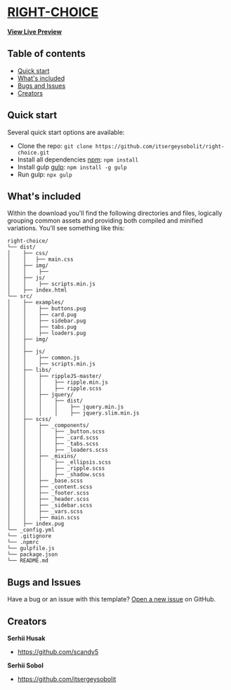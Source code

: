 # [RIGHT-CHOICE](https://itsergeysobolit.github.io/right-choice/dist/)
**[View Live Preview](https://itsergeysobolit.github.io/right-choice/dist/)**

## Table of contents

- [Quick start](#quick-start)
- [What's included](#whats-included)
- [Bugs and Issues](#bugs-and-feature-requests)
- [Creators](#creators)

## Quick start

Several quick start options are available:

- Clone the repo: 
`git clone https://github.com/itsergeysobolit/right-choice.git`
- Install all dependencies [npm](https://www.npmjs.com/): `npm install`
- Install gulp [gulp](https://gulpjs.com/): `npm install -g gulp`
- Run gulp: `npx gulp`

## What's included

Within the download you'll find the following directories and files, logically grouping common assets and providing both compiled and minified variations. You'll see something like this:

```text
right-choice/
└── dist/
│    ├── css/
│    │   ├── main.css
│    ├── img/
│    │    ├── 
│    ├── js/
│    │    ├── scripts.min.js
│    ├── index.html
└── src/
│    ├── examples/
│    │    ├── buttons.pug
│    │    ├── card.pug
│    │    ├── sidebar.pug
│    │    ├── tabs.pug
│    │    ├── loaders.pug
│    ├── img/
│    │    
│    ├── js/
│    │    ├── common.js
│    │    ├── scripts.min.js
│    ├── libs/
│    │    ├── rippleJS-master/
│    │    │    ├── ripple.min.js
│    │    │    ├── ripple.scss
│    │    ├── jquery/
│    │    │    ├── dist/
│    │    │    │    ├── jquery.min.js
│    │    │    │    ├── jquery.slim.min.js
│    ├── scss/
│    │    ├── _components/
│    │    │    ├── _button.scss
│    │    │    ├── _card.scss
│    │    │    ├── _tabs.scss
│    │    │    ├── _loaders.scss
│    │    ├── _mixins/
│    │    │    ├── _ellipsis.scss
│    │    │    ├── _ripple.scss
│    │    │    ├── _shadow.scss
│    │    ├── _base.scss
│    │    ├── _content.scss
│    │    ├── _footer.scss
│    │    ├── _header.scss
│    │    ├── _sidebar.scss
│    │    ├── _vars.scss
│    │    ├── main.scss
│    ├── index.pug
└── _config.yml
└── .gitignore
└── .npmrc
└── gulpfile.js
└── package.json
└── README.md
```

## Bugs and Issues

Have a bug or an issue with this template? [Open a new issue](https://github.com/itsergeysobolit/right-choice/issues) on GitHub.

## Creators

**Serhii Husak**

- <https://github.com/scandy5>

**Serhii Sobol**

- <https://github.com/itsergeysobolit>
